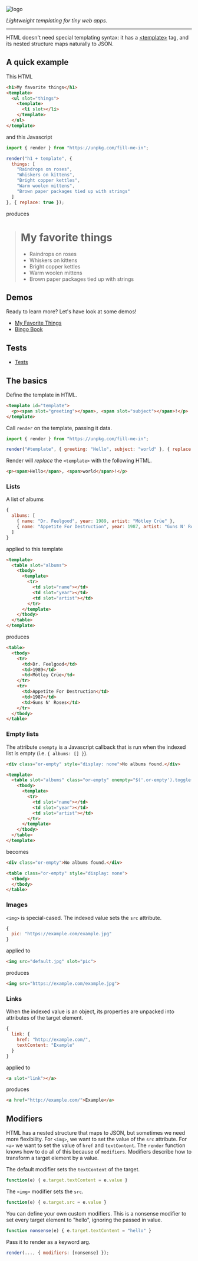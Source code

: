 ![logo](https://lcfrs.org/fill-me-in/logo_transparent.png)

*Lightweight templating for tiny web apps.*

***

HTML doesn't need special templating syntax: it has a
[&lt;template&gt;](https://developer.mozilla.org/en-US/docs/Web/HTML/Element/template)
tag, and its nested structure maps naturally to JSON.

## A quick example

This HTML

```html
<h1>My favorite things</h1>
<template>
  <ul slot="things">
    <template>
      <li slot></li>
    </template>
  </ul>
</template>
```

and this Javascript

```javascript
import { render } from "https://unpkg.com/fill-me-in";

render("h1 + template", {
  things: [
    "Raindrops on roses",
    "Whiskers on kittens",
    "Bright copper kettles",
    "Warm woolen mittens",
    "Brown paper packages tied up with strings"
  ]
}, { replace: true });
```

produces

> # My favorite things
> - Raindrops on roses
> - Whiskers on kittens
> - Bright copper kettles
> - Warm woolen mittens
> - Brown paper packages tied up with strings

## Demos

Ready to learn more? Let's have look at some demos!

- [My Favorite Things](https://codepen.io/lcfrs/pen/mdbvmgd?editors=1010)
- [Bingo Book](https://codepen.io/lcfrs/pen/WNeMGNg/?editors=1010)

## Tests

- [Tests](https://lcfrs.org/fill-me-in/tests.html)

## The basics

Define the template in HTML.

```html
<template id="template">
  <p><span slot="greeting"></span>, <span slot="subject"></span>!</p>
</template>
```

Call `render` on the template, passing it data.

```javascript
import { render } from "https://unpkg.com/fill-me-in";

render("#template", { greeting: "Hello", subject: "world" }, { replace: true });
```

Render will *replace* the `<template>` with the following HTML.

```html
<p><span>Hello</span>, <span>world</span>!</p>
```

### Lists

A list of albums

```javascript
{
  albums: [
    { name: "Dr. Feelgood", year: 1989, artist: "Mötley Crüe" },
    { name: "Appetite For Destruction", year: 1987, artist: "Guns N' Roses" }
  ]
}
```

applied to this template

```html
<template>
  <table slot="albums">
    <tbody>
      <template>
        <tr>
          <td slot="name"></td>
          <td slot="year"></td>
          <td slot="artist"></td>
        </tr>
      </template>
    </tbody>
  </table>
</template>
```

produces

```html
<table>
  <tbody>
    <tr>
      <td>Dr. Feelgood</td>
      <td>1989</td>
      <td>Mötley Crüe</td>
    </tr>
    <tr>
      <td>Appetite For Destruction</td>
      <td>1987</td>
      <td>Guns N' Roses</td>
    </tr>
  </tbody>
</table>
```

### Empty lists

The attribute `onempty` is a Javascript callback that is run when the indexed
list is empty (i.e. `{ albums: [] }`).

```html
<div class="or-empty" style="display: none">No albums found.</div>

<template>
  <table slot="albums" class="or-empty" onempty="$('.or-empty').toggle()">
    <tbody>
      <template>
        <tr>
          <td slot="name"></td>
          <td slot="year"></td>
          <td slot="artist"></td>
        </tr>
      </template>
    </tbody>
  </table>
</template>
```

becomes

```html
<div class="or-empty">No albums found.</div>

<table class="or-empty" style="display: none">
  <tbody>
  </tbody>
</table>
```

### Images

`<img>` is special-cased. The indexed value sets the `src` attribute.

```javascript
{
  pic: "https://example.com/example.jpg"
}
```

applied to

```html
<img src="default.jpg" slot="pic">
```

produces

```html
<img src="https://example.com/example.jpg">
```

### Links

When the indexed value is an object, its properties are unpacked into
attributes of the target element.

```javascript
{
  link: {
    href: "http://example.com/",
    textContent: "Example"
  }
}
```

applied to

```html
<a slot="link"></a>
```

produces

```html
<a href="http://example.com/">Example</a>
```

## Modifiers

HTML has a nested structure that maps to JSON, but sometimes we need more
flexibility. For `<img>`, we want to set the value of the `src` attribute. For
`<a>` we want to set the value of `href` and `textContent`. The `render`
function knows how to do all of this because of `modifiers`. Modifiers describe
how to transform a target element by a value.

The default modifier sets the `textContent` of the target.

```javascript
function(e) { e.target.textContent = e.value }
```

The `<img>` modifier sets the `src`.

```javascript
function(e) { e.target.src = e.value }
```

You can define your own custom modifiers.  This is a nonsense modifier to set
every target element to "hello", ignoring the passed in value.

```javascript
function nonsense(e) { e.target.textContent = "hello" }
```

Pass it to render as a keyword arg.

```javascript
render(..., { modifiers: [nonsense] });
```
